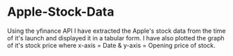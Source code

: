 # Apple-Stock-Data
Using the yfinance API I have extracted the Apple's stock data from the time of it's launch and displayed it in a tabular form. I have also plotted the graph of it's stock price where x-axis = Date &amp;  y-axis = Opening price of stock.

